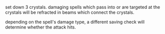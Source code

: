 
set down 3 crystals. damaging spells which pass into or are targeted at the crystals will be refracted in beams which connect the crystals. 

depending on the spell's damage type, a different saving check will determine whether the attack hits.
